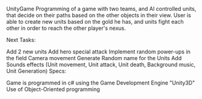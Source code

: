 UnityGame
Programming of a game with two teams, and AI controlled units, that decide on their paths based on the other objects in their view. User is able to create new units based on the gold he has, and units fight each other in order to reach the other player's nexus.

Next Tasks:

Add 2 new units
Add hero special attack
Implement random power-ups in the field
Camera movement
Generate Random name for the Units
Add Sounds effects (Unit movement, Unit attack, Unit death, Background music, Unit Generation)
Specs:

Game is programmed in c# using the Game Development Engine "Unity3D"
Use of Object-Oriented programming
